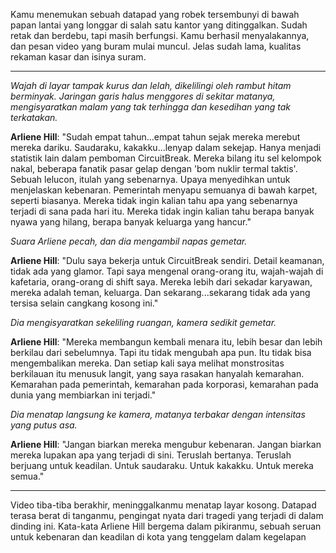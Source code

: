Kamu menemukan sebuah datapad yang robek tersembunyi di bawah papan lantai yang longgar di salah satu kantor yang ditinggalkan. Sudah retak dan berdebu, tapi masih berfungsi. Kamu berhasil menyalakannya, dan pesan video yang buram mulai muncul. Jelas sudah lama, kualitas rekaman kasar dan isinya suram.

---

_Wajah di layar tampak kurus dan lelah, dikelilingi oleh rambut hitam berminyak. Jaringan garis halus menggores di sekitar matanya, mengisyaratkan malam yang tak terhingga dan kesedihan yang tak terkatakan._

**Arliene Hill**: "Sudah empat tahun...empat tahun sejak mereka merebut mereka dariku. Saudaraku, kakakku...lenyap dalam sekejap. Hanya menjadi statistik lain dalam pemboman CircuitBreak. Mereka bilang itu sel kelompok nakal, beberapa fanatik pasar gelap dengan 'bom nuklir termal taktis'. Sebuah lelucon, itulah yang sebenarnya. Upaya menyedihkan untuk menjelaskan kebenaran. Pemerintah menyapu semuanya di bawah karpet, seperti biasanya. Mereka tidak ingin kalian tahu apa yang sebenarnya terjadi di sana pada hari itu. Mereka tidak ingin kalian tahu berapa banyak nyawa yang hilang, berapa banyak keluarga yang hancur."

_Suara Arliene pecah, dan dia mengambil napas gemetar._

**Arliene Hill**: "Dulu saya bekerja untuk CircuitBreak sendiri. Detail keamanan, tidak ada yang glamor. Tapi saya mengenal orang-orang itu, wajah-wajah di kafetaria, orang-orang di shift saya. Mereka lebih dari sekadar karyawan, mereka adalah teman, keluarga. Dan sekarang...sekarang tidak ada yang tersisa selain cangkang kosong ini."

_Dia mengisyaratkan sekeliling ruangan, kamera sedikit gemetar._

**Arliene Hill**: "Mereka membangun kembali menara itu, lebih besar dan lebih berkilau dari sebelumnya. Tapi itu tidak mengubah apa pun. Itu tidak bisa mengembalikan mereka. Dan setiap kali saya melihat monstrositas berkilauan itu menusuk langit, yang saya rasakan hanyalah kemarahan. Kemarahan pada pemerintah, kemarahan pada korporasi, kemarahan pada dunia yang membiarkan ini terjadi."

_Dia menatap langsung ke kamera, matanya terbakar dengan intensitas yang putus asa._

**Arliene Hill**: "Jangan biarkan mereka mengubur kebenaran. Jangan biarkan mereka lupakan apa yang terjadi di sini. Teruslah bertanya. Teruslah berjuang untuk keadilan. Untuk saudaraku. Untuk kakakku. Untuk mereka semua."

---

Video tiba-tiba berakhir, meninggalkanmu menatap layar kosong. Datapad terasa berat di tanganmu, pengingat nyata dari tragedi yang terjadi di dalam dinding ini. Kata-kata Arliene Hill bergema dalam pikiranmu, sebuah seruan untuk kebenaran dan keadilan di kota yang tenggelam dalam kegelapan
